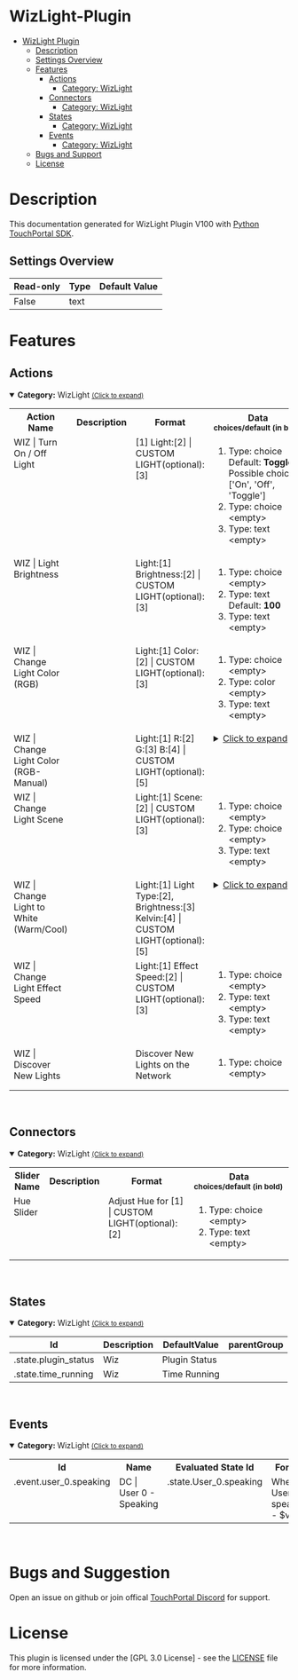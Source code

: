 
# WizLight-Plugin
- [WizLight Plugin](#WizLight-Plugin)
  - [Description](#description) 
  - [Settings Overview](#Settings-Overview)
  - [Features](#Features)
    - [Actions](#actions)
        - [Category: WizLight](#tp.plugin.WizLights.mainactions)
    - [Connectors](#connectors)
        - [Category: WizLight](#tp.plugin.WizLights.mainconnectors)
    - [States](#states)
        - [Category: WizLight](#tp.plugin.WizLights.mainstates)
    - [Events](#events)
        - [Category: WizLight](#tp.plugin.WizLights.mainevents)
  - [Bugs and Support](#bugs-and-suggestion)
  - [License](#license)
  
# Description

This documentation generated for WizLight Plugin V100 with [Python TouchPortal SDK](https://github.com/KillerBOSS2019/TouchPortal-API).

## Settings Overview
| Read-only | Type | Default Value |
| --- | --- | --- |
| False | text |  |


# Features

## Actions
<details open id='tp.plugin.WizLights.mainactions'><summary><b>Category:</b> WizLight <small><ins>(Click to expand)</ins></small></summary><table>
<tr valign='buttom'><th>Action Name</th><th>Description</th><th>Format</th><th nowrap>Data<br/><div align=left><sub>choices/default (in bold)</th><th>On<br/>Hold</sub></div></th></tr>
<tr valign='top'><td>WIZ | Turn On / Off Light</td><td> </td><td>[1]  Light:[2]  | CUSTOM LIGHT(optional): [3]</td><td><ol start=1><li>Type: choice &nbsp; 
Default: <b>Toggle</b> Possible choices: ['On', 'Off', 'Toggle']</li>
<li>Type: choice &nbsp; 
&lt;empty&gt;</li>
<li>Type: text &nbsp; 
&lt;empty&gt;</li>
</ol></td>
<td align=center>No</td>
<tr valign='top'><td>WIZ | Light Brightness</td><td> </td><td>Light:[1] Brightness:[2]  | CUSTOM LIGHT(optional): [3]</td><td><ol start=1><li>Type: choice &nbsp; 
&lt;empty&gt;</li>
<li>Type: text &nbsp; 
Default: <b>100</b></li>
<li>Type: text &nbsp; 
&lt;empty&gt;</li>
</ol></td>
<td align=center>No</td>
<tr valign='top'><td>WIZ | Change Light Color (RGB)</td><td> </td><td>Light:[1]  Color:[2]  | CUSTOM LIGHT(optional): [3]</td><td><ol start=1><li>Type: choice &nbsp; 
&lt;empty&gt;</li>
<li>Type: color &nbsp; 
&lt;empty&gt;</li>
<li>Type: text &nbsp; 
&lt;empty&gt;</li>
</ol></td>
<td align=center>No</td>
<tr valign='top'><td>WIZ | Change Light Color (RGB-Manual)</td><td> </td><td>Light:[1]  R:[2] G:[3]  B:[4]  | CUSTOM LIGHT(optional): [5]</td><td><details><summary><ins>Click to expand</ins></summary><ol start=1>
<li>Type: choice &nbsp; 
&lt;empty&gt;</li>
<li>Type: number &nbsp; 
Default: <b>0</b> &nbsp; <b>Min Value:</b> -2147483648 &nbsp; <b>Max Value:</b> 2147483647</li>
<li>Type: number &nbsp; 
Default: <b>0</b> &nbsp; <b>Min Value:</b> -2147483648 &nbsp; <b>Max Value:</b> 2147483647</li>
<li>Type: number &nbsp; 
Default: <b>0</b> &nbsp; <b>Min Value:</b> -2147483648 &nbsp; <b>Max Value:</b> 2147483647</li>
<li>Type: text &nbsp; 
&lt;empty&gt;</li>
</ol></td>
</details><td align=center>No</td>
<tr valign='top'><td>WIZ | Change Light Scene</td><td> </td><td>Light:[1]  Scene:[2]  | CUSTOM LIGHT(optional): [3]</td><td><ol start=1><li>Type: choice &nbsp; 
&lt;empty&gt;</li>
<li>Type: choice &nbsp; 
&lt;empty&gt;</li>
<li>Type: text &nbsp; 
&lt;empty&gt;</li>
</ol></td>
<td align=center>No</td>
<tr valign='top'><td>WIZ | Change Light to White (Warm/Cool)</td><td> </td><td>Light:[1]  Light Type:[2], Brightness:[3] Kelvin:[4] | CUSTOM LIGHT(optional): [5]</td><td><details><summary><ins>Click to expand</ins></summary><ol start=1>
<li>Type: choice &nbsp; 
&lt;empty&gt;</li>
<li>Type: choice &nbsp; 
Default: <b></b> Possible choices: ['Warm White', 'Cold White', 'Daylight']</li>
<li>Type: text &nbsp; 
Default: <b>100</b></li>
<li>Type: choice &nbsp; 
&lt;empty&gt;</li>
<li>Type: text &nbsp; 
&lt;empty&gt;</li>
</ol></td>
</details><td align=center>No</td>
<tr valign='top'><td>WIZ | Change Light Effect Speed</td><td> </td><td>Light:[1]  Effect Speed:[2]  | CUSTOM LIGHT(optional): [3]</td><td><ol start=1><li>Type: choice &nbsp; 
&lt;empty&gt;</li>
<li>Type: text &nbsp; 
&lt;empty&gt;</li>
<li>Type: text &nbsp; 
&lt;empty&gt;</li>
</ol></td>
<td align=center>No</td>
<tr valign='top'><td>WIZ | Discover New Lights</td><td> </td><td>Discover New Lights on the Network</td><td><ol start=1><li>Type: choice &nbsp; 
&lt;empty&gt;</li>
</ol></td>
<td align=center>No</td>
</tr></table></details>
<br>

## Connectors
<details open id='tp.plugin.WizLights.mainconnectors'><summary><b>Category:</b> WizLight <small><ins>(Click to expand)</ins></small></summary><table>
<tr valign='buttom'><th>Slider Name</th><th>Description</th><th>Format</th><th nowrap>Data<br/><div align=left><sub>choices/default (in bold)</th></tr>
<tr valign='top'><td>Hue Slider</td><td> </td><td>Adjust Hue for [1]  | CUSTOM LIGHT(optional): [2]</td><td><ol start=1><li>Type: choice &nbsp; 
&lt;empty&gt;</li>
<li>Type: text &nbsp; 
&lt;empty&gt;</li>
</ol></td>
</table></details>
<br>

## States
<details open id='tp.plugin.WizLights.mainstates'><summary><b>Category:</b> WizLight <small><ins>(Click to expand)</ins></small></summary>


| Id | Description | DefaultValue | parentGroup |
| --- | --- | --- | --- |
| .state.plugin_status | Wiz | Plugin Status |  |   |
| .state.time_running | Wiz | Time Running |  |   |
</details>

<br>

## Events

<td></tr>
<details open id='tp.plugin.WizLights.mainevents'><summary><b>Category: </b>WizLight <small><ins>(Click to expand)</ins></small></summary>

<table>
<tr valign='buttom'><th>Id</th><th>Name</th><th nowrap>Evaluated State Id</th><th>Format</th><th>Type</th><th>Choice(s)</th></tr>
<tr valign='top'><td>.event.user_0.speaking</td><td>DC | User 0 - Speaking</td><td>.state.User_0.speaking</td><td>When User 0 is speaking - $val</td><td>choice</td><td><ul><li>True</li><li>False</li></ul></td></table></details>
<br>

# Bugs and Suggestion
Open an issue on github or join offical [TouchPortal Discord](https://discord.gg/MgxQb8r) for support.


# License
This plugin is licensed under the [GPL 3.0 License] - see the [LICENSE](LICENSE) file for more information.

